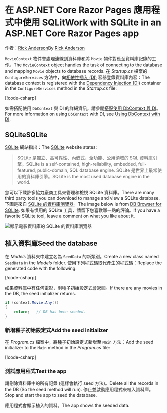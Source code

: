 # <a name="work-with-sqlite-in-an-aspnet-core-razor-pages-app"></a><span data-ttu-id="e5fb2-101">在 ASP.NET Core Razor Pages 應用程式中使用 SQLit</span><span class="sxs-lookup"><span data-stu-id="e5fb2-101">Work with SQLite in an ASP.NET Core Razor Pages app</span></span>

<span data-ttu-id="e5fb2-102">作者：[Rick Anderson](https://twitter.com/RickAndMSFT)</span><span class="sxs-lookup"><span data-stu-id="e5fb2-102">By [Rick Anderson](https://twitter.com/RickAndMSFT)</span></span>

<span data-ttu-id="e5fb2-103">`MovieContext` 物件會處理連線到資料庫和將 `Movie` 物件對應至資料庫記錄的工作。</span><span class="sxs-lookup"><span data-stu-id="e5fb2-103">The `MovieContext` object handles the task of connecting to the database and mapping `Movie` objects to database records.</span></span> <span data-ttu-id="e5fb2-104">在 *Startup.cs* 檔案的 `ConfigureServices` 方法中，向[相依性插入 (DI)](xref:fundamentals/dependency-injection) 容器登錄資料庫內容：</span><span class="sxs-lookup"><span data-stu-id="e5fb2-104">The database context is registered with the [Dependency Injection (DI)](xref:fundamentals/dependency-injection) container in the `ConfigureServices` method in the *Startup.cs* file:</span></span>

[!code-csharp[](code/Startup.cs?name=snippet2&highlight=6-8)]

<span data-ttu-id="e5fb2-105">如需搭配使用 `DbContext` 與 DI 的詳細資訊，請參閱[搭配使用 DbContext 與 DI](/ef/core/miscellaneous/configuring-dbcontext#using-dbcontext-with-dependency-injection)。</span><span class="sxs-lookup"><span data-stu-id="e5fb2-105">For more information on using `DbContext` with DI, see [Using DbContext with DI](/ef/core/miscellaneous/configuring-dbcontext#using-dbcontext-with-dependency-injection).</span></span>

## <a name="sqlite"></a><span data-ttu-id="e5fb2-106">SQLite</span><span class="sxs-lookup"><span data-stu-id="e5fb2-106">SQLite</span></span>

<span data-ttu-id="e5fb2-107">[SQLite](https://www.sqlite.org/) 網站指出：</span><span class="sxs-lookup"><span data-stu-id="e5fb2-107">The [SQLite](https://www.sqlite.org/) website states:</span></span>

> <span data-ttu-id="e5fb2-108">SQLite 是獨立、高可靠性、內嵌式、全功能、公用領域的 SQL 資料庫引擎。</span><span class="sxs-lookup"><span data-stu-id="e5fb2-108">SQLite is a self-contained, high-reliability, embedded, full-featured, public-domain, SQL database engine.</span></span> <span data-ttu-id="e5fb2-109">SQLite 是世界上最常使用的資料庫引擎。</span><span class="sxs-lookup"><span data-stu-id="e5fb2-109">SQLite is the most used database engine in the world.</span></span>

<span data-ttu-id="e5fb2-110">您可以下載許多協力廠商工具來管理和檢視 SQLite 資料庫。</span><span class="sxs-lookup"><span data-stu-id="e5fb2-110">There are many third party tools you can download to manage and view a SQLite database.</span></span> <span data-ttu-id="e5fb2-111">下圖是來自 [SQLite 的資料庫瀏覽器](http://sqlitebrowser.org/)。</span><span class="sxs-lookup"><span data-stu-id="e5fb2-111">The image below is from [DB Browser for SQLite](http://sqlitebrowser.org/).</span></span> <span data-ttu-id="e5fb2-112">如果有慣用的 SQLite 工具，請留下您喜歡哪一點的評論。</span><span class="sxs-lookup"><span data-stu-id="e5fb2-112">If you have a favorite SQLite tool, leave a comment on what you like about it.</span></span>

![顯示電影資料庫的 SQLite 的資料庫瀏覽器](../../tutorials/first-mvc-app-xplat/working-with-sql/_static/dbb.png)

## <a name="seed-the-database"></a><span data-ttu-id="e5fb2-114">植入資料庫</span><span class="sxs-lookup"><span data-stu-id="e5fb2-114">Seed the database</span></span>

<span data-ttu-id="e5fb2-115">在 *Models* 資料夾中建立名為 `SeedData` 的新類別。</span><span class="sxs-lookup"><span data-stu-id="e5fb2-115">Create a new class named `SeedData` in the *Models* folder.</span></span> <span data-ttu-id="e5fb2-116">使用下列程式碼取代產生的程式碼：</span><span class="sxs-lookup"><span data-stu-id="e5fb2-116">Replace the generated code with the following:</span></span>

[!code-csharp[](code/Models/SeedData.cs)]

<span data-ttu-id="e5fb2-117">如果資料庫中有任何電影，則種子初始設定式會返回。</span><span class="sxs-lookup"><span data-stu-id="e5fb2-117">If there are any movies in the DB, the seed initializer returns.</span></span>

```csharp
if (context.Movie.Any())
{
    return;   // DB has been seeded.
}
```

<a name="si"></a>
### <a name="add-the-seed-initializer"></a><span data-ttu-id="e5fb2-118">新增種子初始設定式</span><span class="sxs-lookup"><span data-stu-id="e5fb2-118">Add the seed initializer</span></span>

<span data-ttu-id="e5fb2-119">在 *Program.cs* 檔案中，將種子初始設定式新增至 `Main` 方法：</span><span class="sxs-lookup"><span data-stu-id="e5fb2-119">Add the seed initializer to the `Main` method in the *Program.cs* file:</span></span>

[!code-csharp[](../../tutorials/razor-pages/razor-pages-start/sample/RazorPagesMovie/Program.cs)]

### <a name="test-the-app"></a><span data-ttu-id="e5fb2-120">測試應用程式</span><span class="sxs-lookup"><span data-stu-id="e5fb2-120">Test the app</span></span>

<span data-ttu-id="e5fb2-121">請刪除資料庫中的所有記錄 (這樣會執行 seed 方法)。</span><span class="sxs-lookup"><span data-stu-id="e5fb2-121">Delete all the records in the DB (So the seed method will run).</span></span> <span data-ttu-id="e5fb2-122">停止並啟動應用程式來植入資料庫。</span><span class="sxs-lookup"><span data-stu-id="e5fb2-122">Stop and start the app to seed the database.</span></span>

<span data-ttu-id="e5fb2-123">應用程式會顯示植入的資料。</span><span class="sxs-lookup"><span data-stu-id="e5fb2-123">The app shows the seeded data.</span></span>
